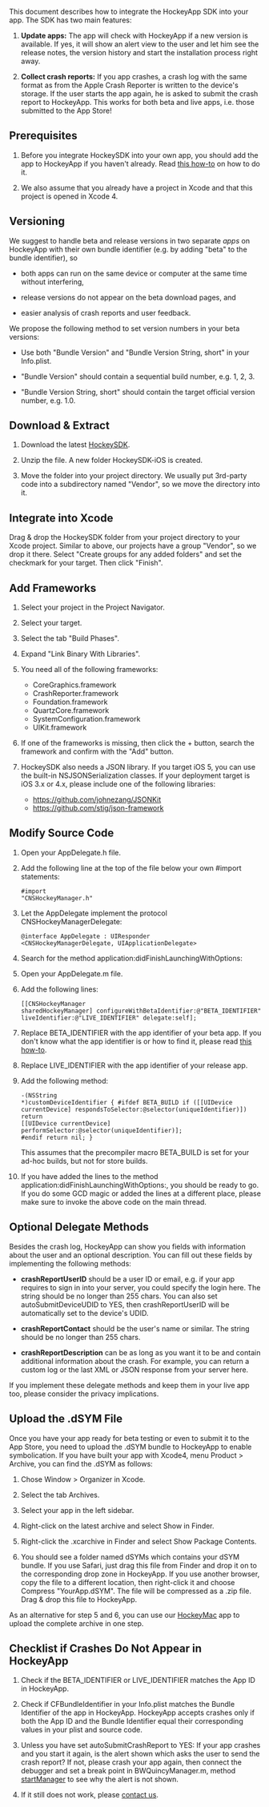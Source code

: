 This document describes how to integrate the HockeyApp SDK into your app. The SDK has two main features:

1. **Update apps:** The app will check with HockeyApp if a new version is available. If yes, it will show an alert view to the user and let him see the release notes, the version history and start the installation process right away. 

2. **Collect crash reports:** If you app crashes, a crash log with the same format as from the Apple Crash Reporter is written to the device's storage. If the user starts the app again, he is asked to submit the crash report to HockeyApp. This works for both beta and live apps, i.e. those submitted to the App Store!

## Prerequisites

1. Before you integrate HockeySDK into your own app, you should add the app to HockeyApp if you haven't already. Read [this how-to](http://support.hockeyapp.net/kb/how-tos/how-to-create-a-new-app) on how to do it.

2. We also assume that you already have a project in Xcode and that this project is opened in Xcode 4.

## Versioning

We suggest to handle beta and release versions in two separate *apps* on HockeyApp with their own bundle identifier (e.g. by adding "beta" to the bundle identifier), so

* both apps can run on the same device or computer at the same time without interfering,

* release versions do not appear on the beta download pages, and

* easier analysis of crash reports and user feedback.

We propose the following method to set version numbers in your beta versions:

* Use both "Bundle Version" and "Bundle Version String, short" in your Info.plist.

* "Bundle Version" should contain a sequential build number, e.g. 1, 2, 3.

* "Bundle Version String, short" should contain the target official version number, e.g. 1.0.

## Download & Extract

1. Download the latest [HockeySDK](https://github.com/codenauts/HockeySDK-iOS/downloads).

2. Unzip the file. A new folder HockeySDK-iOS is created.

3. Move the folder into your project directory. We usually put 3rd-party code into a subdirectory named "Vendor", so we move the directory into it.

## Integrate into Xcode

Drag & drop the HockeySDK folder from your project directory to your Xcode project. Similar to above, our projects have a group "Vendor", so we drop it there. Select "Create groups for any added folders" and set the checkmark for your target. Then click "Finish".

## Add Frameworks

1. Select your project in the Project Navigator.

2. Select your target.

3. Select the tab "Build Phases".

4. Expand "Link Binary With Libraries".

5. You need all of the following frameworks:

    * CoreGraphics.framework
    * CrashReporter.framework
    * Foundation.framework
    * QuartzCore.framework
    * SystemConfiguration.framework
    * UIKit.framework

6. If one of the frameworks is missing, then click the + button, search the framework and confirm with the "Add" button.

7. HockeySDK also needs a JSON library. If you target iOS 5, you can use the built-in NSJSONSerialization classes. If your deployment target is iOS 3.x or 4.x, please include one of the following libraries:

	* https://github.com/johnezang/JSONKit
	* https://github.com/stig/json-framework

## Modify Source Code

1. Open your AppDelegate.h file.

2. Add the following line at the top of the file below your own #import statements:<pre><code>#import "CNSHockeyManager.h"</code></pre>

3. Let the AppDelegate implement the protocol CNSHockeyManagerDelegate:<pre><code>@interface AppDelegate : UIResponder &lt;CNSHockeyManagerDelegate, UIApplicationDelegate>
</code></pre>

4. Search for the method application:didFinishLaunchingWithOptions:

5. Open your AppDelegate.m file.

6. Add the following lines:<pre><code>[[CNSHockeyManager sharedHockeyManager] configureWithBetaIdentifier:@"BETA_IDENTIFIER" 
                                                         liveIdentifier:@"LIVE_IDENTIFIER"
                                                               delegate:self];</code></pre>
    
7. Replace BETA_IDENTIFIER with the app identifier of your beta app. If you don't know what the app identifier is or how to find it, please read [this how-to](http://support.hockeyapp.net/kb/how-tos/how-to-find-the-app-identifier). 

8. Replace LIVE_IDENTIFIER with the app identifier of your release app.

9. Add the following method:<pre><code>-(NSString *)customDeviceIdentifier {
\#ifdef BETA_BUILD
      if ([[UIDevice currentDevice] respondsToSelector:@selector(uniqueIdentifier)])
        return [[UIDevice currentDevice] performSelector:@selector(uniqueIdentifier)];
\#endif
      return nil;
}</code></pre>This assumes that the precompiler macro BETA_BUILD is set for your ad-hoc builds, but not for store builds.

10. If you have added the lines to the method application:didFinishLaunchingWithOptions:, you should be ready to go. If you do some GCD magic or added the lines at a different place, please make sure to invoke the above code on the main thread. 

## Optional Delegate Methods

Besides the crash log, HockeyApp can show you fields with information about the user and an optional description. You can fill out these fields by implementing the following methods:

* **crashReportUserID** should be a user ID or email, e.g. if your app requires to sign in into your server, you could specify the login here. The string should be no longer than 255 chars. You can also set autoSubmitDeviceUDID to YES, then crashReportUserID will be automatically set to the device's UDID. 

* **crashReportContact** should be the user's name or similar. The string should be no longer than 255 chars.

* **crashReportDescription** can be as long as you want it to be and contain additional information about the 
crash. For example, you can return a custom log or the last XML or JSON response from your server here.

If you implement these delegate methods and keep them in your live app too, please consider the privacy implications.

## Upload the .dSYM File

Once you have your app ready for beta testing or even to submit it to the App Store, you need to upload the .dSYM bundle to HockeyApp to enable symbolication. If you have built your app with Xcode4, menu Product > Archive, you can find the .dSYM as follows:

1. Chose Window > Organizer in Xcode.

2. Select the tab Archives.

3. Select your app in the left sidebar.

4. Right-click on the latest archive and select Show in Finder.

5. Right-click the .xcarchive in Finder and select Show Package Contents. 

6. You should see a folder named dSYMs which contains your dSYM bundle. If you use Safari, just drag this file from Finder and drop it on to the corresponding drop zone in HockeyApp. If you use another browser, copy the file to a different location, then right-click it and choose Compress "YourApp.dSYM". The file will be compressed as a .zip file. Drag & drop this file to HockeyApp. 

As an alternative for step 5 and 6, you can use our [HockeyMac](https://github.com/codenauts/HockeyMac) app to upload the complete archive in one step.

## Checklist if Crashes Do Not Appear in HockeyApp

1. Check if the BETA_IDENTIFIER or LIVE_IDENTIFIER matches the App ID in HockeyApp.

2. Check if CFBundleIdentifier in your Info.plist matches the Bundle Identifier of the app in HockeyApp. HockeyApp accepts crashes only if both the App ID and the Bundle Identifier equal their corresponding values in your plist and source code.

3. Unless you have set autoSubmitCrashReport to YES: If your app crashes and you start it again, is the alert shown which asks the user to send the crash report? If not, please crash your app again, then connect the debugger and set a break point in BWQuincyManager.m, method [startManager](https://github.com/codenauts/HockeySDK-iOS/blob/develop/Classes/BWQuincyManager.m#L251) to see why the alert is not shown.

4. If it still does not work, please [contact us](http://support.hockeyapp.net/discussion/new).

